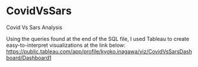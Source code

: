 # CovidVsSars
Covid Vs Sars Analysis

Using the queries found at the end of the SQL file, I used Tableau to create easy-to-interpret visualizations at the link below:
https://public.tableau.com/app/profile/kyoko.inagawa/viz/CovidVsSarsDashboard/Dashboard1
